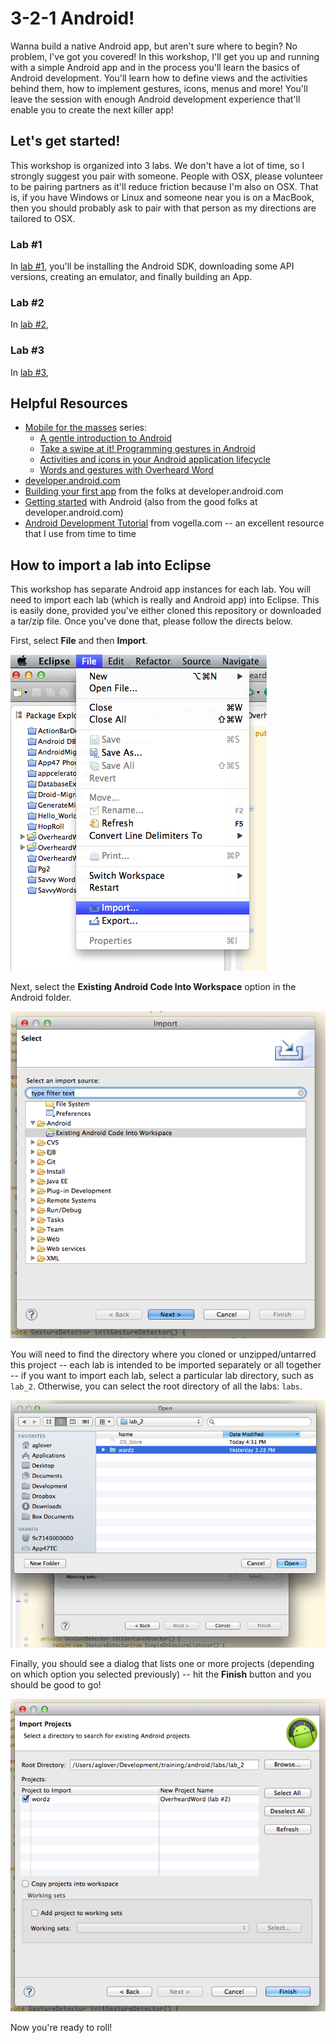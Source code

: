 # 3-2-1 Android! 

Wanna build a native Android app, but aren't sure where to begin? No problem, I've got you covered! In this workshop, I'll get you up and running with a simple Android app and in the process you'll learn the basics of Android development. You'll learn how to define views and the activities behind them, how to implement gestures, icons, menus and more! You'll leave the session with enough Android development experience that'll enable you to create the next killer app! 

## Let's get started! 

This workshop is organized into 3 labs. We don't have a lot of time, so I strongly suggest you pair with someone. People with OSX, please volunteer to be pairing partners as it'll reduce friction because I'm also on OSX. That is, if you have Windows or Linux and someone near you is on a MacBook, then you should probably ask to pair with that person as my directions are tailored to OSX. 

### Lab #1

In [lab #1](/labs/lab_1/README.md), you'll be installing the Android SDK, downloading some API versions, creating an emulator, and finally building an App. 

### Lab #2

In [lab #2](#how-to-import-a-lab-into-eclipse), 

### Lab #3

In [lab #3](#how-to-import-a-lab-into-eclipse), 

## Helpful Resources
  
  * [Mobile for the masses](http://www.ibm.com/developerworks/views/java/libraryview.jsp?site_id=1&contentarea_by=Java&sort_by=Date&sort_order=2&start=1&end=4&topic_by=&product_by=&type_by=All%20Types&show_abstract=true&search_by=mobile%20for%20the%20masses&industry_by=&series_title_by=) series:
    * [A gentle introduction to Android](http://www.ibm.com/developerworks/java/library/j-mobileforthemasses1/index.html)
    * [Take a swipe at it! Programming gestures in Android](http://www.ibm.com/developerworks/java/library/j-mobileforthemasses2/index.html)
    * [Activities and icons in your Android application lifecycle](http://www.ibm.com/developerworks/java/library/j-mobileforthemasses3/index.html)
    * [Words and gestures with Overheard Word](http://www.ibm.com/developerworks/java/library/j-mobileforthemasses4/index.html)
  * [developer.android.com](http://developer.android.com/index.html)
  * [Building your first app](http://developer.android.com/training/basics/firstapp/index.html) from the folks at developer.android.com
  * [Getting started](http://developer.android.com/training/index.html) with Android (also from the good folks at developer.android.com)
  * [Android Development Tutorial](http://www.vogella.com/articles/Android/article.html) from vogella.com -- an excellent resource that I use from time to time


## How to import a lab into Eclipse

This workshop has separate Android app instances for each lab. You will need to import each lab (which is really and Android app) into Eclipse. This is easily done, provided you've either cloned this repository or downloaded a tar/zip file. Once you've done that, please follow the directs below.

First, select __File__ and then __Import__.

![Importing a project](/docs/imgs/step1.png?raw=true)

Next, select the __Existing Android Code Into Workspace__ option in the Android folder.

![Select Existing Android code](/docs/imgs/step2.png?raw=true)

You will need to find the directory where you cloned or unzipped/untarred this project -- each lab is intended to be imported separately or all together -- if you want to import each lab, select a particular lab directory, such as `lab_2`. Otherwise, you can select the root directory of all the labs: `labs`. 

![Find each lab in the labs directory](/docs/imgs/step3.png?raw=true)

Finally, you should see a dialog that lists one or more projects (depending on which option you selected previously) -- hit the __Finish__ button and you should be good to go!

![You should see a project named wordz](/docs/imgs/step4.png?raw=true)

Now you're ready to roll!